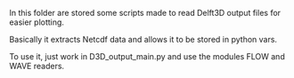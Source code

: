 In this folder are stored some scripts made to read Delft3D output files for easier plotting.

Basically it extracts Netcdf data and allows it to be stored in python vars.


To use it, just work in D3D_output_main.py and use the modules FLOW and WAVE readers.
